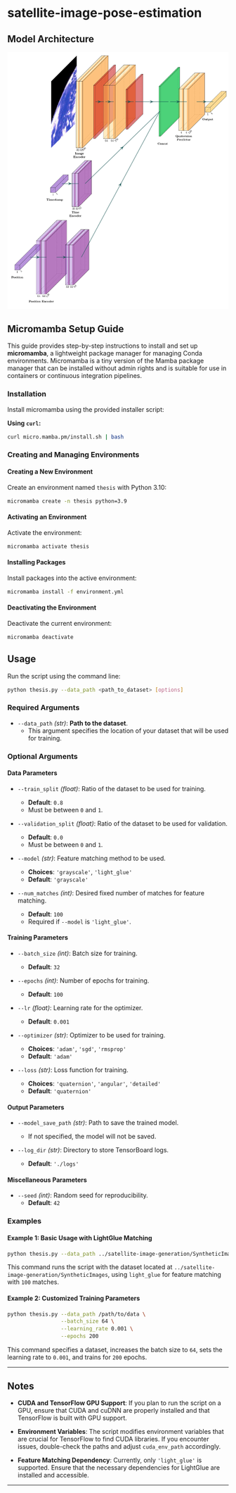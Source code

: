 # satellite-image-pose-estimation

## Model Architecture
<p align="center">
  <img src="./plots/model_architecture.jpg">
</p>

## Micromamba Setup Guide

This guide provides step-by-step instructions to install and set up **micromamba**, a lightweight package manager for managing Conda environments. Micromamba is a tiny version of the Mamba package manager that can be installed without admin rights and is suitable for use in containers or continuous integration pipelines.

### Installation

Install micromamba using the provided installer script:

**Using `curl`:**

```bash
curl micro.mamba.pm/install.sh | bash
```

### Creating and Managing Environments

#### Creating a New Environment

Create an environment named `thesis` with Python 3.10:

```bash
micromamba create -n thesis python=3.9
```

#### Activating an Environment

Activate the environment:

```bash
micromamba activate thesis
```

#### Installing Packages

Install packages into the active environment:

```bash
micromamba install -f environment.yml
```

#### Deactivating the Environment

Deactivate the current environment:

```bash
micromamba deactivate
```

## Usage

Run the script using the command line:

```bash
python thesis.py --data_path <path_to_dataset> [options]
```

### Required Arguments

- `--data_path` *(str)*: **Path to the dataset**.
  - This argument specifies the location of your dataset that will be used for training.

### Optional Arguments

#### Data Parameters

- `--train_split` *(float)*: Ratio of the dataset to be used for training.
  - **Default**: `0.8`
  - Must be between `0` and `1`.

- `--validation_split` *(float)*: Ratio of the dataset to be used for validation.
  - **Default**: `0.0`
  - Must be between `0` and `1`.

- `--model` *(str)*: Feature matching method to be used.
  - **Choices**: `'grayscale'`, `'light_glue'`
  - **Default**: `'grayscale'`

- `--num_matches` *(int)*: Desired fixed number of matches for feature matching.
  - **Default**: `100`
  - Required if `--model` is `'light_glue'`.

#### Training Parameters

- `--batch_size` *(int)*: Batch size for training.
  - **Default**: `32`

- `--epochs` *(int)*: Number of epochs for training.
  - **Default**: `100`

- `--lr` *(float)*: Learning rate for the optimizer.
  - **Default**: `0.001`

- `--optimizer` *(str)*: Optimizer to be used for training.
  - **Choices**: `'adam'`, `'sgd'`, `'rmsprop'`
  - **Default**: `'adam'`

- `--loss` *(str)*: Loss function for training.
  - **Choices**: `'quaternion'`, `'angular'`, `'detailed'`
  - **Default**: `'quaternion'`

#### Output Parameters

- `--model_save_path` *(str)*: Path to save the trained model.
  - If not specified, the model will not be saved.

- `--log_dir` *(str)*: Directory to store TensorBoard logs.
  - **Default**: `'./logs'`

#### Miscellaneous Parameters

- `--seed` *(int)*: Random seed for reproducibility.
  - **Default**: `42`

### Examples

#### Example 1: Basic Usage with LightGlue Matching

```bash
python thesis.py --data_path ../satellite-image-generation/SyntheticImages --model light_glue --num_matches 100
```

This command runs the script with the dataset located at `../satellite-image-generation/SyntheticImages`, using `light_glue` for feature matching with `100` matches.

#### Example 2: Customized Training Parameters

```bash
python thesis.py --data_path /path/to/data \
                 --batch_size 64 \
                 --learning_rate 0.001 \
                 --epochs 200
```

This command specifies a dataset, increases the batch size to `64`, sets the learning rate to `0.001`, and trains for `200` epochs.

---

## Notes

- **CUDA and TensorFlow GPU Support**: If you plan to run the script on a GPU, ensure that CUDA and cuDNN are properly installed and that TensorFlow is built with GPU support.

- **Environment Variables**: The script modifies environment variables that are crucial for TensorFlow to find CUDA libraries. If you encounter issues, double-check the paths and adjust `cuda_env_path` accordingly.

- **Feature Matching Dependency**: Currently, only `'light_glue'` is supported. Ensure that the necessary dependencies for LightGlue are installed and accessible.

---